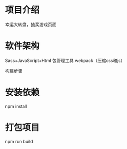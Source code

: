 # 项目介绍
幸运大转盘，抽奖游戏页面

# 软件架构
Sass+JavaScript+Html
包管理工具 webpack（压缩css和js）

构建步骤
# 安装依赖
npm install

# 打包项目
npm run build